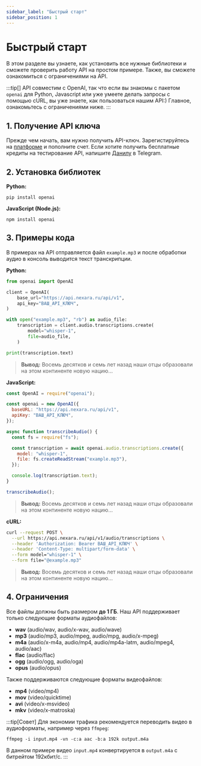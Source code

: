 ```yaml
---
sidebar_label: "Быстрый старт"
sidebar_position: 1
---
```


# Быстрый старт

В этом разделе вы узнаете, как установить все нужные библиотеки и сможете проверить работу API на простом примере. Также, вы cможете ознакомиться с ограничениями на API.

:::tip[]
API совместим с OpenAI, так что если вы знакомы с пакетом `openai` для Python, Javascript или уже умеете делать запросы с помощью cURL, вы уже знаете, как пользоваться нашим API:) Главное, ознакомьтесь с ограничениями ниже.
:::

## 1. Получение API ключа

Прежде чем начать, вам нужно получить API-ключ. Зарегистируйтесь на [платформе](https://app.nexara.ru) и пополните счет. Если хотите получить бесплатные кредиты на тестирование API, напишите [Данилу](https://t.me/RND_RandoM) в Telegram.

## 2. Установка библиотек

**Python:**

```
pip install openai
```

**JavaScript (Node.js):**

```
npm install openai
```

## 3. Примеры кода

В примерах на API отправляется файл `example.mp3` и после обработки аудио в консоль выводится текст транскрипции.

**Python:**

```py
from openai import OpenAI

client = OpenAI(
    base_url="https://api.nexara.ru/api/v1",
    api_key="ВАШ_API_КЛЮЧ",
)

with open("example.mp3", "rb") as audio_file:
    transcription = client.audio.transcriptions.create(
        model="whisper-1",
        file=audio_file,
    )

print(transcription.text)
```

> **Вывод:** Восемь десятков и семь лет назад наши отцы образовали на этом континенте новую нацию...

**JavaScript:**

```js
const OpenAI = require("openai");

const openai = new OpenAI({
  baseURL: "https://api.nexara.ru/api/v1",
  apiKey: "ВАШ_API_КЛЮЧ",
});

async function transcribeAudio() {
  const fs = require("fs");

  const transcription = await openai.audio.transcriptions.create({
    model: "whisper-1",
    file: fs.createReadStream("example.mp3"),
  });

  console.log(transcription.text);
}

transcribeAudio();
```

> **Вывод:** Восемь десятков и семь лет назад наши отцы образовали на этом континенте новую нацию...

**cURL:**

```bash
curl --request POST \
  --url https://api.nexara.ru/api/v1/audio/transcriptions \
  --header 'Authorization: Bearer ВАШ_API_КЛЮЧ' \
  --header 'Content-Type: multipart/form-data' \
  --form model="whisper-1" \
  --form file="@example.mp3"
```

> **Вывод:** Восемь десятков и семь лет назад наши отцы образовали на этом континенте новую нацию...

## 4. Ограничения

Все файлы должны быть размером **до 1 ГБ**. Наш API поддерживает только следующие форматы аудиофайлов:

- **wav** (audio/wav, audio/x-wav, audio/wave)
- **mp3** (audio/mp3, audio/mpeg, audio/mpg, audio/x-mpeg)
- **m4a** (audio/x-m4a, audio/mp4, audio/mp4a-latm, audio/mpeg4, audio/aac)
- **flac** (audio/flac)
- **ogg** (audio/ogg, audio/oga)
- **opus** (audio/opus)

Также поддерживаются следующие форматы видеофайлов:

- **mp4** (video/mp4)
- **mov** (video/quicktime)
- **avi** (video/x-msvideo)
- **mkv** (video/x-matroska)

:::tip[Совет]
Для экономии трафика рекомендуется переводить видео в аудиоформаты, например через `ffmpeg`:

```
ffmpeg -i input.mp4 -vn -c:a aac -b:a 192k output.m4a
```

В данном примере видео `input.mp4` конвертируется в `output.m4a` с битрейтом 192кбит/с.
:::
